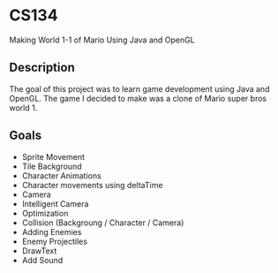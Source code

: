 # CS134
Making World 1-1 of Mario Using Java and OpenGL

## Description
The goal of this project was to learn game development using Java and OpenGL.
The game I decided to make was a clone of Mario super bros world 1.

## Goals
  * Sprite Movement
  * Tile Background
  * Character Animations
  * Character movements using deltaTime
  * Camera 
  * Intelligent Camera
  * Optimization
  * Collision (Backgroung / Character / Camera) 
  * Adding Enemies
  * Enemy Projectiles
  * DrawText
  * Add Sound
  
  
